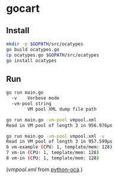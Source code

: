 # gocart

## Install

```bash
mkdir -p $GOPATH/src/ocatypes
go build ocatypes.go
cp ocatypes.go $GOPATH/src/ocatypes
go install ocatypes
```

## Run

```bash
go run main.go
  -v	Verbose mode
  -vm-pool string
    	VM pool XML dump file path

go run main.go -vm-pool vmpool.xml
Read in VM pool of length 3 in 956.976µs

go run main.go -vm-pool vmpool.xml -v
Read in VM pool of length 3 in 957.599µs
6 vm-example (CPU: 1, template/mem: 128)
7 vm-in (CPU: 1, template/mem: 128)
8 vm-in (CPU: 1, template/mem: 128)
```

(_vmpool.xml_ from [python-oca](https://github.com/python-oca/python-oca/blob/master/oca/tests/fixtures/vmpool.xml).)

